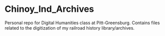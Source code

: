 # Chinoy_Ind_Archives
Personal repo for Digital Humanities class at Pitt-Greensburg. Contains files related to the digitization of my railroad history library/archives.
